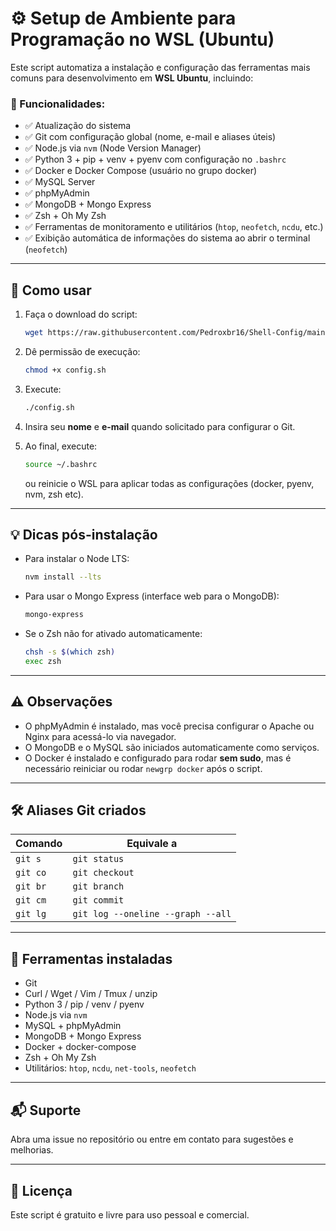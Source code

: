 # ⚙️ Setup de Ambiente para Programação no WSL (Ubuntu)

Este script automatiza a instalação e configuração das ferramentas mais comuns para desenvolvimento em **WSL Ubuntu**, incluindo:

### 🚀 Funcionalidades:

- ✅ Atualização do sistema
- ✅ Git com configuração global (nome, e-mail e aliases úteis)
- ✅ Node.js via `nvm` (Node Version Manager)
- ✅ Python 3 + pip + venv + pyenv com configuração no `.bashrc`
- ✅ Docker e Docker Compose (usuário no grupo docker)
- ✅ MySQL Server
- ✅ phpMyAdmin
- ✅ MongoDB + Mongo Express
- ✅ Zsh + Oh My Zsh
- ✅ Ferramentas de monitoramento e utilitários (`htop`, `neofetch`, `ncdu`, etc.)
- ✅ Exibição automática de informações do sistema ao abrir o terminal (`neofetch`)

---

## 🧪 Como usar

1. Faça o download do script: 

   ```bash
   wget https://raw.githubusercontent.com/Pedroxbr16/Shell-Config/main/setup-wsl-dev.sh
   ```

2. Dê permissão de execução:

   ```bash
   chmod +x config.sh
   ```

3. Execute:

   ```bash
   ./config.sh
   ```

4. Insira seu **nome** e **e-mail** quando solicitado para configurar o Git.

5. Ao final, execute:

   ```bash
   source ~/.bashrc
   ```

   ou reinicie o WSL para aplicar todas as configurações (docker, pyenv, nvm, zsh etc).

---

## 💡 Dicas pós-instalação

- Para instalar o Node LTS:
  ```bash
  nvm install --lts
  ```

- Para usar o Mongo Express (interface web para o MongoDB):
  ```bash
  mongo-express
  ```

- Se o Zsh não for ativado automaticamente:
  ```bash
  chsh -s $(which zsh)
  exec zsh
  ```

---

## ⚠️ Observações

- O phpMyAdmin é instalado, mas você precisa configurar o Apache ou Nginx para acessá-lo via navegador.
- O MongoDB e o MySQL são iniciados automaticamente como serviços.
- O Docker é instalado e configurado para rodar **sem sudo**, mas é necessário reiniciar ou rodar `newgrp docker` após o script.

---

## 🛠 Aliases Git criados

| Comando     | Equivale a              |
|-------------|-------------------------|
| `git s`     | `git status`            |
| `git co`    | `git checkout`          |
| `git br`    | `git branch`            |
| `git cm`    | `git commit`            |
| `git lg`    | `git log --oneline --graph --all` |

---

## 🧩 Ferramentas instaladas

- Git
- Curl / Wget / Vim / Tmux / unzip
- Python 3 / pip / venv / pyenv
- Node.js via `nvm`
- MySQL + phpMyAdmin
- MongoDB + Mongo Express
- Docker + docker-compose
- Zsh + Oh My Zsh
- Utilitários: `htop`, `ncdu`, `net-tools`, `neofetch`

---

## 📬 Suporte

Abra uma issue no repositório ou entre em contato para sugestões e melhorias.

---

## 📄 Licença

Este script é gratuito e livre para uso pessoal e comercial.
